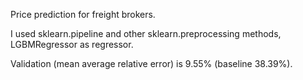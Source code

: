 Price prediction for freight brokers.

I used sklearn.pipeline and other sklearn.preprocessing methods, LGBMRegressor as regressor.

Validation (mean average relative error) is 9.55% (baseline 38.39%).
